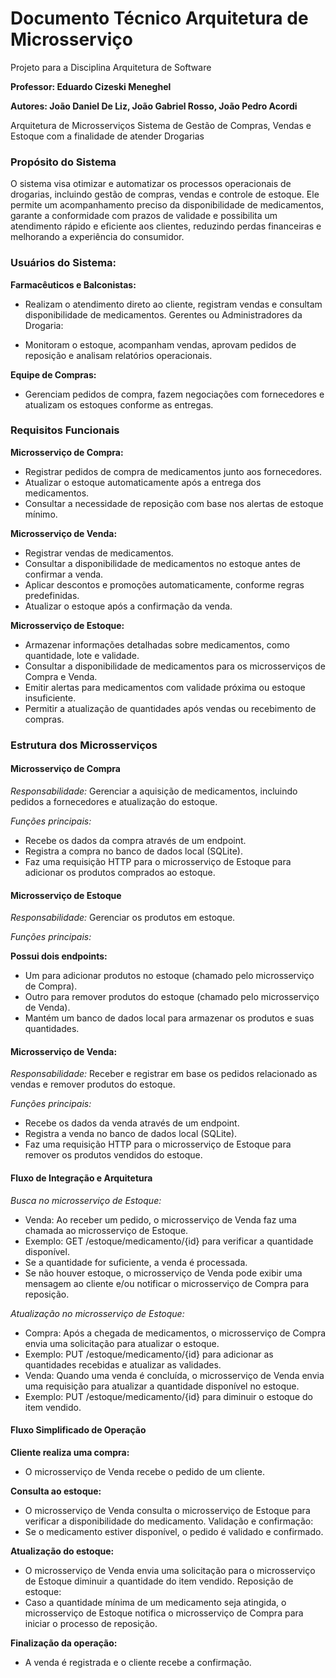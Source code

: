 # Documento Técnico Arquitetura de Microsserviço
Projeto para a Disciplina Arquitetura de Software

**Professor: Eduardo Cizeski Meneghel**

**Autores: João Daniel De Liz, João Gabriel Rosso, João Pedro Acordi**

Arquitetura de Microsserviços 
Sistema de Gestão de Compras, Vendas e Estoque com a finalidade de atender Drogarias

### Propósito do Sistema

O sistema visa otimizar e automatizar os processos operacionais de drogarias, incluindo gestão de compras, vendas e controle de estoque. Ele permite um acompanhamento preciso da disponibilidade de medicamentos, garante a conformidade com prazos de validade e possibilita um atendimento rápido e eficiente aos clientes, reduzindo perdas financeiras e melhorando a experiência do consumidor.

### Usuários do Sistema:

**Farmacêuticos e Balconistas:**

- Realizam o atendimento direto ao cliente, registram vendas e consultam disponibilidade de medicamentos.
Gerentes ou Administradores da Drogaria:

- Monitoram o estoque, acompanham vendas, aprovam pedidos de reposição e analisam relatórios operacionais.

**Equipe de Compras:**

- Gerenciam pedidos de compra, fazem negociações com fornecedores e atualizam os estoques conforme as entregas.

### Requisitos Funcionais

**Microsserviço de Compra:**

- Registrar pedidos de compra de medicamentos junto aos fornecedores.
- Atualizar o estoque automaticamente após a entrega dos medicamentos.
- Consultar a necessidade de reposição com base nos alertas de estoque mínimo.

**Microsserviço de Venda:**

- Registrar vendas de medicamentos.
- Consultar a disponibilidade de medicamentos no estoque antes de confirmar a venda.
- Aplicar descontos e promoções automaticamente, conforme regras predefinidas.
- Atualizar o estoque após a confirmação da venda.

**Microsserviço de Estoque:**
- Armazenar informações detalhadas sobre medicamentos, como quantidade, lote e validade.
- Consultar a disponibilidade de medicamentos para os microsserviços de Compra e Venda.
- Emitir alertas para medicamentos com validade próxima ou estoque insuficiente.
- Permitir a atualização de quantidades após vendas ou recebimento de compras.

### Estrutura dos Microsserviços

#### Microsserviço de Compra
*Responsabilidade:* Gerenciar a aquisição de medicamentos, incluindo pedidos a fornecedores e atualização do estoque. 

*Funções principais:*  
- Recebe os dados da compra através de um endpoint.
- Registra a compra no banco de dados local (SQLite).
- Faz uma requisição HTTP para o microsserviço de Estoque para adicionar os produtos comprados ao estoque.

#### Microsserviço de Estoque

*Responsabilidade:* Gerenciar os produtos em estoque.

*Funções principais:*  

**Possui dois endpoints:**
- Um para adicionar produtos no estoque (chamado pelo microsserviço de Compra).
- Outro para remover produtos do estoque (chamado pelo microsserviço de Venda).
- Mantém um banco de dados local para armazenar os produtos e suas quantidades.

#### Microsserviço de Venda:
*Responsabilidade:* Receber e registrar em base os pedidos relacionado as vendas e remover produtos do estoque.

*Funções principais:*  
- Recebe os dados da venda através de um endpoint.
- Registra a venda no banco de dados local (SQLite).
- Faz uma requisição HTTP para o microsserviço de Estoque para remover os produtos vendidos do estoque.

#### Fluxo de Integração e Arquitetura

*Busca no microsserviço de Estoque:*
- Venda: Ao receber um pedido, o microsserviço de Venda faz uma chamada ao microsserviço de Estoque.
- Exemplo: GET /estoque/medicamento/{id} para verificar a quantidade disponível.
- Se a quantidade for suficiente, a venda é processada.
- Se não houver estoque, o microsserviço de Venda pode exibir uma mensagem ao cliente e/ou notificar o microsserviço de Compra para reposição.
  
*Atualização no microsserviço de Estoque:*
- Compra: Após a chegada de medicamentos, o microsserviço de Compra envia uma solicitação para atualizar o estoque.
- Exemplo: PUT /estoque/medicamento/{id} para adicionar as quantidades recebidas e atualizar as validades.
- Venda: Quando uma venda é concluída, o microsserviço de Venda envia uma requisição para atualizar a quantidade disponível no estoque.
- Exemplo: PUT /estoque/medicamento/{id} para diminuir o estoque do item vendido.
  

#### Fluxo Simplificado de Operação

**Cliente realiza uma compra:**
- O microsserviço de Venda recebe o pedido de um cliente.

**Consulta ao estoque:**
- O microsserviço de Venda consulta o microsserviço de Estoque para verificar a disponibilidade do medicamento.
Validação e confirmação:
- Se o medicamento estiver disponível, o pedido é validado e confirmado.

**Atualização do estoque:**
- O microsserviço de Venda envia uma solicitação para o microsserviço de Estoque diminuir a quantidade do item vendido.
Reposição de estoque:
- Caso a quantidade mínima de um medicamento seja atingida, o microsserviço de Estoque notifica o microsserviço de Compra para iniciar o processo de reposição.

**Finalização da operação:**
- A venda é registrada e o cliente recebe a confirmação.



